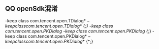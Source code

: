QQ openSdk混淆
----
-keep class com.tencent.open.TDialog$*
-keep class com.tencent.open.TDialog$* {*;}
-keep class com.tencent.open.PKDialog
-keep class com.tencent.open.PKDialog {*;}
-keep class com.tencent.open.PKDialog$*
-keep class com.tencent.open.PKDialog$* {*;}

